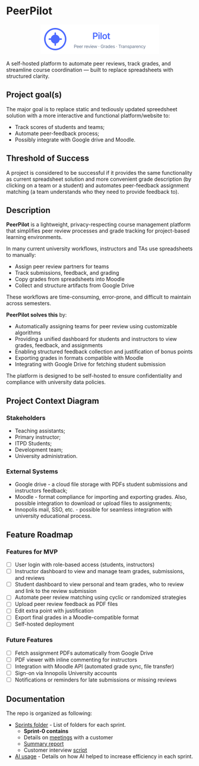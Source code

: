 # PeerPilot  
<p align="center">
  <img src="docs/peerpilot-logo.svg" alt="PeerPilot – Peer review · Grades · Transparency" width="320" />
</p>

A self-hosted platform to automate peer reviews, track grades, and streamline course coordination — built to replace spreadsheets with structured clarity.

## Project goal(s)

The major goal is to replace static and tediously updated spreedsheet solution with a more interactive and functional platform/website to:
- Track scores of students and teams;
- Automate peer-feedback process;
- Possibly integrate with Google drive and Moodle.

## Threshold of Success

A project is considered to be successful if it provides the same functionality as current spreadsheet solution and more convenient grade description (by clicking on a team or a student) and automates peer-feedback assignment matching (a team understands who they need to provide feedback to).

## Description

**PeerPilot** is a lightweight, privacy-respecting course management platform that simplifies peer review processes and grade tracking for project-based learning environments.

In many current university workflows, instructors and TAs use spreadsheets to manually:
- Assign peer review partners for teams
- Track submissions, feedback, and grading
- Copy grades from spreadsheets into Moodle
- Collect and structure artifacts from Google Drive

These workflows are time-consuming, error-prone, and difficult to maintain across semesters.

**PeerPilot solves this** by:
- Automatically assigning teams for peer review using customizable algorithms
- Providing a unified dashboard for students and instructors to view grades, feedback, and assignments
- Enabling structured feedback collection and justification of bonus points
- Exporting grades in formats compatible with Moodle
- Integrating with Google Drive for fetching student submission

The platform is designed to be self-hosted to ensure confidentiality and compliance with university data policies.

## Project Context Diagram

### Stakeholders

- Teaching assistants;
- Primary instructor;
- ITPD Students;
- Development team;
- University administration.

### External Systems

- Google drive - a cloud file storage with PDFs student submissions and instructors feedback;
- Moodle - format compliance for importing and exporting grades. Also, possible integration to download or upload files to assignments;
- Innopolis mail, SSO, etc. - possible for seamless integration with university educational process.

## Feature Roadmap
### Features for MVP
- [ ] User login with role-based access (students, instructors)
- [ ] Instructor dashboard to view and manage team grades, submissions, and reviews
- [ ] Student dashboard to view personal and team grades, who to review and link to the review submission
- [ ] Automate peer review matching using cyclic or randomized strategies
- [ ] Upload peer review feedback as PDF files
- [ ] Edit extra point with justification
- [ ] Export final grades in a Moodle-compatible format
- [ ] Self-hosted deployment

### Future Features
- [ ] Fetch assignment PDFs automatically from Google Drive
- [ ] PDF viewer with inline commenting for instructors
- [ ] Integration with Moodle API (automated grade sync, file transfer)
- [ ] Sign-on via Innopolis University accounts
- [ ] Notifications or reminders for late submissions or missing reviews

## Documentation

The repo is organized as following:
- [Sprints folder](docs/sprints) - List of folders for each sprint. 
    - **Sprint-0 contains**
    - Details on [meetings](docs/sprints/sprint-0/meeting-1.md) with a customer
    - [Summary report](docs/sprints/sprint-0/report.md)
    - Customer interview [script](docs/sprints/sprint-0/script.md)
- [AI usage](docs/ai-usage.md) - Details on how AI helped to increase efficiency in each sprint.
